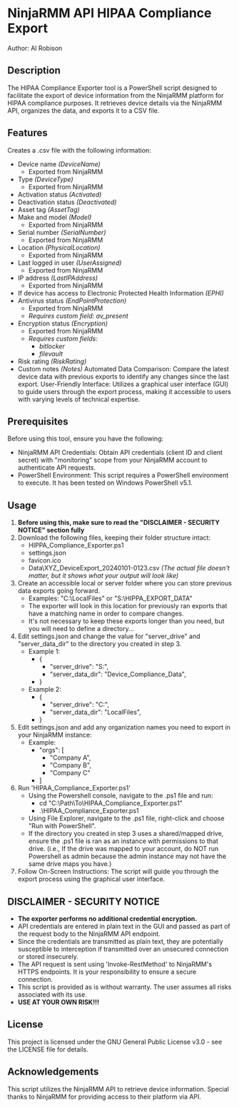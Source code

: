 # NinjaRMM API HIPAA Compliance Export
Author:  Al Robison

## Description
The HIPAA Compliance Exporter tool is a PowerShell script designed to facilitate the export of device information from the NinjaRMM platform for HIPAA compliance purposes. It retrieves device details via the NinjaRMM API, organizes the data, and exports it to a CSV file.

## Features
Creates a .csv file with the following information:
- Device name *(DeviceName)*
    - Exported from NinjaRMM
- Type *(DeviceType)*
    - Exported from NinjaRMM
- Activation status *(Activated)*
- Deactivation status *(Deactivated)*
- Asset tag *(AssetTag)*
- Make and model *(Model)*
    - Exported from NinjaRMM
- Serial number *(SerialNumber)*
    - Exported from NinjaRMM
- Location *(PhysicalLocation)*
    - Exported from NinjaRMM
- Last logged in user *(UserAssigned)*
    - Exported from NinjaRMM
- IP address *(LastIPAddress)*
    - Exported from NinjaRMM
- If device has access to Electronic Protected Health Information *(EPHI)*
- Antivirus status *(EndPointProtection)*
    - Exported from NinjaRMM
    - *Requires custom field: av_present*
- Encryption status *(Encryption)*
    - Exported from NinjaRMM
    - *Requires custom fields:*
        - *bitlocker*
        - *filevault*
- Risk rating *(RiskRating)*
- Custom notes *(Notes)*
Automated Data Comparison: Compare the latest device data with previous exports to identify any changes since the last export.
User-Friendly Interface: Utilizes a graphical user interface (GUI) to guide users through the export process, making it accessible to users with varying levels of technical expertise.

## Prerequisites
Before using this tool, ensure you have the following:
- NinjaRMM API Credentials: Obtain API credentials (client ID and client secret) with "monitoring" scope from your NinjaRMM account to authenticate API requests.
- PowerShell Environment: This script requires a PowerShell environment to execute. It has been tested on Windows PowerShell v5.1.

## Usage
1. **Before using this, make sure to read the "DISCLAIMER - SECURITY NOTICE" section fully**
2. Download the following files, keeping their folder structure intact:
    - HIPPA_Compliance_Exporter.ps1
    - settings.json
    - favicon.ico
    - Data\XYZ_DeviceExport_20240101-0123.csv  *(The actual file doesn't matter, but it shows what your output will look like)*
3. Create an accessible local or server folder where you can store previous data exports going forward.
    - Examples: "C:\LocalFiles" or "S:\HIPPA_EXPORT_DATA"
    - The exporter will look in this location for previously ran exports that have a matching name in order to compare changes.
    - It's not necessary to keep these exports longer than you need, but you will need to define a directory...
4. Edit settings.json and change the value for "server_drive" and "server_data_dir" to the directory you created in step 3.
    - Example 1:
        - {
            - "server_drive": "S:",
            - "server_data_dir": "Device_Compliance_Data",
        - }
    - Example 2:
        - {
            - "server_drive": "C:",
            - "server_data_dir": "LocalFiles",
        - }
5. Edit settings.json and add any organization names you need to export in your NinjaRMM instance:
    - Example:
        - "orgs": [
            - "Company A",
            - "Company B",
            - "Company C"
        - ]
6. Run 'HIPAA_Compliance_Exporter.ps1'
    - Using the Powershell console, navigate to the .ps1 file and run:
        - cd "C:\Path\To\HIPAA_Compliance_Exporter.ps1"
        - .\HIPAA_Compliance_Exporter.ps1
    - Using File Explorer, navigate to the .ps1 file, right-click and choose "Run with PowerShell".
    - If the directory you created in step 3 uses a shared/mapped drive, ensure the .ps1 file is ran as an instance with permissions to that drive. (i.e., If the drive was mapped to your account, do NOT run Powershell as admin because the admin instance may not have the same drive maps you have.)
7. Follow On-Screen Instructions: The script will guide you through the export process using the graphical user interface.

## DISCLAIMER - SECURITY NOTICE
- **The exporter performs no additional credential encryption.**
- API credentials are entered in plain text in the GUI and passed as part of the request body to the NinjaRMM API endpoint.
- Since the credentials are transmitted as plain text, they are potentially susceptible to interception if transmitted over an unsecured connection or stored insecurely.
- The API request is sent using 'Invoke-RestMethod' to NinjaRMM's HTTPS endpoints. It is your responsibility to ensure a secure connection.
- This script is provided as is without warranty. The user assumes all risks associated with its use.
- **USE AT YOUR OWN RISK!!!**

## License
This project is licensed under the GNU General Public License v3.0 - see the LICENSE file for details.

## Acknowledgements
This script utilizes the NinjaRMM API to retrieve device information. Special thanks to NinjaRMM for providing access to their platform via API.